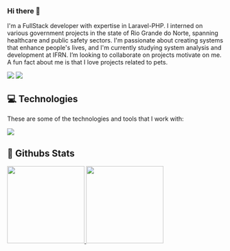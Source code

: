 ### Hi there 👋

 I'm a FullStack developer with expertise in Laravel-PHP. I interned on various government projects in the state of Rio Grande do Norte, spanning healthcare and public safety sectors. I'm passionate about creating systems that enhance people's lives, and I'm currently studying system analysis and development at IFRN. I’m looking to collaborate on projects motivate on me. A fun fact about me is that I love projects related to pets.

 <a href="https://www.linkedin.com/in/carolina-praxedes" target="_blank"><img src="https://img.shields.io/badge/-LinkedIn-%230077B5?style=for-the-badge&logo=linkedin&logoColor=white" target="_blank"></a> 
 <a href = "mailto:anacarolinapraxedes47@gmail.com"><img src="https://img.shields.io/badge/-Gmail-%23333?style=for-the-badge&logo=gmail&logoColor=white" target="_blank"></a>
 
## :computer: Technologies

These are some of the technologies and tools that I work with:

<p>
  <a href="https://skillicons.dev">
    <img src="https://skillicons.dev/icons?i=bootstrap,js,jquery,laravel,java,mysql" />
  </a>
</p>


## :star2: Githubs Stats

<p>
  <a href="https://github.com/carolinapraxedes">
    <img height="180em" src="https://github-readme-stats-eight-theta.vercel.app/api?username=carolinapraxedes&show_icons=true&hide_border=true&show_icons=true&theme=cobalt&include_all_commits=true&count_private=true"/>
    <img height="180em" src="https://github-readme-stats-eight-theta.vercel.app/api/top-langs/?username=carolinapraxedes&hide_border=true&layout=compact&langs_count=6&theme=cobalt"/>
  </a> 
</p>

